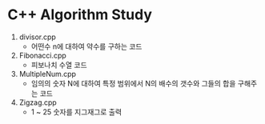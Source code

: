 # C++ Algorithm Study

1. divisor.cpp
     - 어떤수 n에 대하여 약수를 구하는 코드
2. Fibonacci.cpp
     - 피보나치 수열 코드
3. MultipleNum.cpp
     - 임의의 숫자 N에 대하여 특정 범위에서 N의 배수의 갯수와 그들의 합을 구해주는 코드
4. Zigzag.cpp
     - 1 ~ 25 숫자를 지그재그로 출력